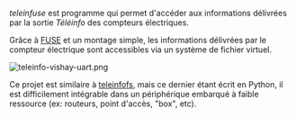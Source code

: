 *teleinfuse* est programme qui permet d'accéder aux informations délivrées par la sortie *Téléinfo* des compteurs électriques.

Grâce à [FUSE](http://fuse.sourceforge.net) et un montage simple, les informations délivrées par le compteur électrique sont accessibles via un système de fichier virtuel.

![teleinfo-vishay-uart.png](https://github.com/neomilium/teleinfuse/blob/master/img/teleinfo-vishay-uart.png)

Ce projet est similaire à [teleinfofs](http://code.google.com/p/teleinfofs), mais ce dernier étant écrit en Python, il est difficilement intégrable dans un périphérique embarqué à faible ressource (ex: routeurs, point d'accès, "box", etc).
